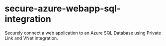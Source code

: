 # secure-azure-webapp-sql-integration
Securely connect a web application to an Azure SQL Database using Private Link and VNet integration.
